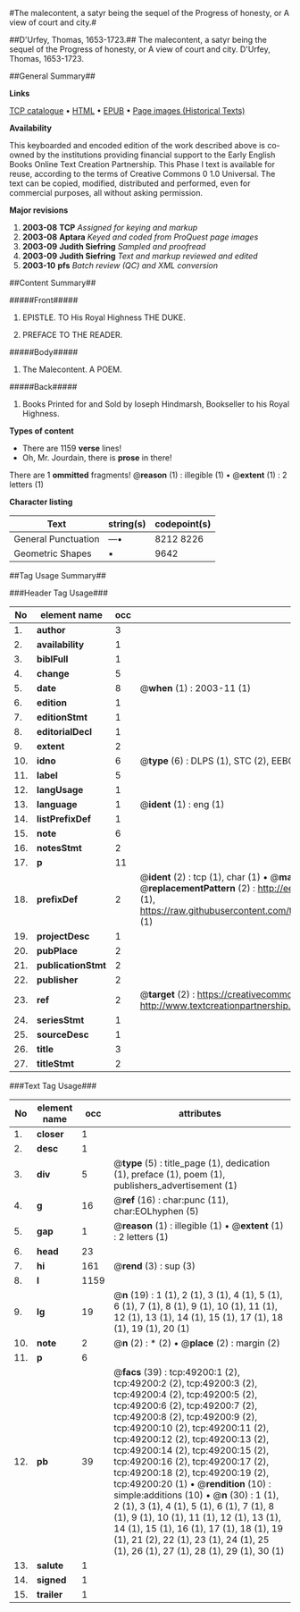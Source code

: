 #The malecontent, a satyr being the sequel of the Progress of honesty, or A view of court and city.#

##D'Urfey, Thomas, 1653-1723.##
The malecontent, a satyr being the sequel of the Progress of honesty, or A view of court and city.
D'Urfey, Thomas, 1653-1723.

##General Summary##

**Links**

[TCP catalogue](http://www.ota.ox.ac.uk/tcp/)  • 
[HTML](http://tei.it.ox.ac.uk/tcp/Texts-HTML/free/A36/A36993.html)  • 
[EPUB](http://tei.it.ox.ac.uk/tcp/Texts-EPUB/free/A36/A36993.epub) • 
[Page images (Historical Texts)](https://data.historicaltexts.jisc.ac.uk/view?pubId=eebo-11791114e&pageId=eebo-11791114e-49200-1)

**Availability**

This keyboarded and encoded edition of the
	       work described above is co-owned by the institutions
	       providing financial support to the Early English Books
	       Online Text Creation Partnership. This Phase I text is
	       available for reuse, according to the terms of Creative
	       Commons 0 1.0 Universal. The text can be copied,
	       modified, distributed and performed, even for
	       commercial purposes, all without asking permission.

**Major revisions**

1. __2003-08__ __TCP__ *Assigned for keying and markup*
1. __2003-08__ __Aptara__ *Keyed and coded from ProQuest page images*
1. __2003-09__ __Judith Siefring__ *Sampled and proofread*
1. __2003-09__ __Judith Siefring__ *Text and markup reviewed and edited*
1. __2003-10__ __pfs__ *Batch review (QC) and XML conversion*

##Content Summary##

#####Front#####

1. EPISTLE.
TO
His Royal Highness
THE
DUKE.

1. PREFACE
TO THE
READER.

#####Body#####

1. The Malecontent.
A
POEM.

#####Back#####

1. Books Printed for and Sold by Ioseph Hindmarsh,
Bookseller to his Royal Highness.

**Types of content**

  * There are 1159 **verse** lines!
  * Oh, Mr. Jourdain, there is **prose** in there!

There are 1 **ommitted** fragments! 
 @__reason__ (1) : illegible (1)  •  @__extent__ (1) : 2 letters (1)

**Character listing**


|Text|string(s)|codepoint(s)|
|---|---|---|
|General Punctuation|—•|8212 8226|
|Geometric Shapes|▪|9642|

##Tag Usage Summary##

###Header Tag Usage###

|No|element name|occ|attributes|
|---|---|---|---|
|1.|__author__|3||
|2.|__availability__|1||
|3.|__biblFull__|1||
|4.|__change__|5||
|5.|__date__|8| @__when__ (1) : 2003-11 (1)|
|6.|__edition__|1||
|7.|__editionStmt__|1||
|8.|__editorialDecl__|1||
|9.|__extent__|2||
|10.|__idno__|6| @__type__ (6) : DLPS (1), STC (2), EEBO-CITATION (1), OCLC (1), VID (1)|
|11.|__label__|5||
|12.|__langUsage__|1||
|13.|__language__|1| @__ident__ (1) : eng (1)|
|14.|__listPrefixDef__|1||
|15.|__note__|6||
|16.|__notesStmt__|2||
|17.|__p__|11||
|18.|__prefixDef__|2| @__ident__ (2) : tcp (1), char (1)  •  @__matchPattern__ (2) : ([0-9\-]+):([0-9IVX]+) (1), (.+) (1)  •  @__replacementPattern__ (2) : http://eebo.chadwyck.com/downloadtiff?vid=$1&page=$2 (1), https://raw.githubusercontent.com/textcreationpartnership/Texts/master/tcpchars.xml#$1 (1)|
|19.|__projectDesc__|1||
|20.|__pubPlace__|2||
|21.|__publicationStmt__|2||
|22.|__publisher__|2||
|23.|__ref__|2| @__target__ (2) : https://creativecommons.org/publicdomain/zero/1.0/ (1), http://www.textcreationpartnership.org/docs/. (1)|
|24.|__seriesStmt__|1||
|25.|__sourceDesc__|1||
|26.|__title__|3||
|27.|__titleStmt__|2||


###Text Tag Usage###

|No|element name|occ|attributes|
|---|---|---|---|
|1.|__closer__|1||
|2.|__desc__|1||
|3.|__div__|5| @__type__ (5) : title_page (1), dedication (1), preface (1), poem (1), publishers_advertisement (1)|
|4.|__g__|16| @__ref__ (16) : char:punc (11), char:EOLhyphen (5)|
|5.|__gap__|1| @__reason__ (1) : illegible (1)  •  @__extent__ (1) : 2 letters (1)|
|6.|__head__|23||
|7.|__hi__|161| @__rend__ (3) : sup (3)|
|8.|__l__|1159||
|9.|__lg__|19| @__n__ (19) : 1 (1), 2 (1), 3 (1), 4 (1), 5 (1), 6 (1), 7 (1), 8 (1), 9 (1), 10 (1), 11 (1), 12 (1), 13 (1), 14 (1), 15 (1), 17 (1), 18 (1), 19 (1), 20 (1)|
|10.|__note__|2| @__n__ (2) : * (2)  •  @__place__ (2) : margin (2)|
|11.|__p__|6||
|12.|__pb__|39| @__facs__ (39) : tcp:49200:1 (2), tcp:49200:2 (2), tcp:49200:3 (2), tcp:49200:4 (2), tcp:49200:5 (2), tcp:49200:6 (2), tcp:49200:7 (2), tcp:49200:8 (2), tcp:49200:9 (2), tcp:49200:10 (2), tcp:49200:11 (2), tcp:49200:12 (2), tcp:49200:13 (2), tcp:49200:14 (2), tcp:49200:15 (2), tcp:49200:16 (2), tcp:49200:17 (2), tcp:49200:18 (2), tcp:49200:19 (2), tcp:49200:20 (1)  •  @__rendition__ (10) : simple:additions (10)  •  @__n__ (30) : 1 (1), 2 (1), 3 (1), 4 (1), 5 (1), 6 (1), 7 (1), 8 (1), 9 (1), 10 (1), 11 (1), 12 (1), 13 (1), 14 (1), 15 (1), 16 (1), 17 (1), 18 (1), 19 (1), 21 (2), 22 (1), 23 (1), 24 (1), 25 (1), 26 (1), 27 (1), 28 (1), 29 (1), 30 (1)|
|13.|__salute__|1||
|14.|__signed__|1||
|15.|__trailer__|1||

